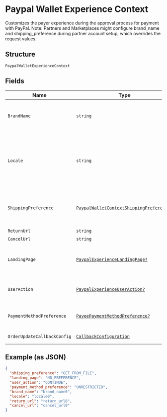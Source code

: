 
# Paypal Wallet Experience Context

Customizes the payer experience during the approval process for payment with PayPal. Note: Partners and Marketplaces might configure brand_name and shipping_preference during partner account setup, which overrides the request values.

## Structure

`PaypalWalletExperienceContext`

## Fields

| Name | Type | Tags | Description |
|  --- | --- | --- | --- |
| `BrandName` | `string` | Optional | The label that overrides the business name in the PayPal account on the PayPal site. The pattern is defined by an external party and supports Unicode.<br>**Constraints**: *Minimum Length*: `1`, *Maximum Length*: `127`, *Pattern*: `^.*$` |
| `Locale` | `string` | Optional | The [language tag](https://tools.ietf.org/html/bcp47#section-2) for the language in which to localize the error-related strings, such as messages, issues, and suggested actions. The tag is made up of the [ISO 639-2 language code](https://www.loc.gov/standards/iso639-2/php/code_list.php), the optional [ISO-15924 script tag](https://www.unicode.org/iso15924/codelists.html), and the [ISO-3166 alpha-2 country code](/api/rest/reference/country-codes/) or [M49 region code](https://unstats.un.org/unsd/methodology/m49/).<br>**Constraints**: *Minimum Length*: `2`, *Maximum Length*: `10`, *Pattern*: `^[a-z]{2}(?:-[A-Z][a-z]{3})?(?:-(?:[A-Z]{2}\|[0-9]{3}))?$` |
| `ShippingPreference` | [`PaypalWalletContextShippingPreference?`](../../doc/models/paypal-wallet-context-shipping-preference.md) | Optional | The location from which the shipping address is derived.<br>**Default**: `PaypalWalletContextShippingPreference.GET_FROM_FILE`<br>**Constraints**: *Minimum Length*: `1`, *Maximum Length*: `24`, *Pattern*: `^[A-Z_]+$` |
| `ReturnUrl` | `string` | Optional | Describes the URL. |
| `CancelUrl` | `string` | Optional | Describes the URL. |
| `LandingPage` | [`PaypalExperienceLandingPage?`](../../doc/models/paypal-experience-landing-page.md) | Optional | The type of landing page to show on the PayPal site for customer checkout.<br>**Default**: `PaypalExperienceLandingPage.NO_PREFERENCE`<br>**Constraints**: *Minimum Length*: `1`, *Maximum Length*: `13`, *Pattern*: `^[0-9A-Z_]+$` |
| `UserAction` | [`PaypalExperienceUserAction?`](../../doc/models/paypal-experience-user-action.md) | Optional | Configures a Continue or Pay Now checkout flow.<br>**Default**: `PaypalExperienceUserAction.CONTINUE`<br>**Constraints**: *Minimum Length*: `1`, *Maximum Length*: `8`, *Pattern*: `^[0-9A-Z_]+$` |
| `PaymentMethodPreference` | [`PayeePaymentMethodPreference?`](../../doc/models/payee-payment-method-preference.md) | Optional | The merchant-preferred payment methods.<br>**Default**: `PayeePaymentMethodPreference.UNRESTRICTED`<br>**Constraints**: *Minimum Length*: `1`, *Maximum Length*: `255`, *Pattern*: `^[0-9A-Z_]+$` |
| `OrderUpdateCallbackConfig` | [`CallbackConfiguration`](../../doc/models/callback-configuration.md) | Optional | CallBack Configuration that the merchant can provide to PayPal/Venmo. |

## Example (as JSON)

```json
{
  "shipping_preference": "GET_FROM_FILE",
  "landing_page": "NO_PREFERENCE",
  "user_action": "CONTINUE",
  "payment_method_preference": "UNRESTRICTED",
  "brand_name": "brand_name6",
  "locale": "locale0",
  "return_url": "return_url8",
  "cancel_url": "cancel_url0"
}
```

